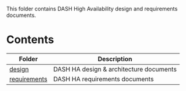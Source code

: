 This folder contains DASH High Availability design and requirements documents.

# Contents

| Folder                                                 | Description                                  |
| ------------------------------------------------------ | -------------------------------------------- |
| [design](design/README.md)                             | DASH HA design & architecture documents |
| [requirements](requirements/README.md)                 | DASH HA requirements documents         |
